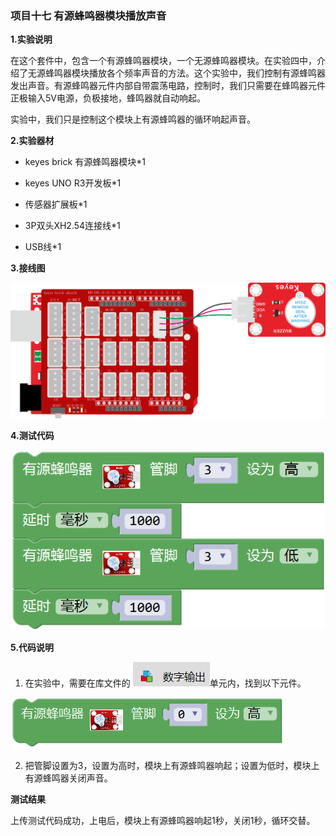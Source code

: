 ### 项目十七 有源蜂鸣器模块播放声音

**1.实验说明**

在这个套件中，包含一个有源蜂鸣器模块，一个无源蜂鸣器模块。在实验四中，介绍了无源蜂鸣器模块播放各个频率声音的方法。这个实验中，我们控制有源蜂鸣器发出声音。有源蜂鸣器元件内部自带震荡电路，控制时，我们只需要在蜂鸣器元件正极输入5V电源，负极接地，蜂鸣器就自动响起。

实验中，我们只是控制这个模块上有源蜂鸣器的循环响起声音。

**2.实验器材**

- keyes brick 有源蜂鸣器模块\*1

- keyes UNO R3开发板\*1

- 传感器扩展板\*1

- 3P双头XH2.54连接线\*1

- USB线\*1


**3.接线图**

![](media/image-20251015150055464.png)

**4.测试代码**

![](media/image-20251015150148454.png)

**5.代码说明**

1. 在实验中，需要在库文件的  ![](media/image-20251016142305777.png)单元内，找到以下元件。

![](media/image-20251015150321801.png)

2. 把管脚设置为3，设置为高时，模块上有源蜂鸣器响起；设置为低时，模块上有源蜂鸣器关闭声音。

**测试结果**

上传测试代码成功，上电后，模块上有源蜂鸣器响起1秒，关闭1秒，循环交替。